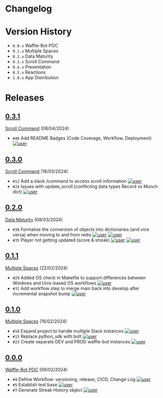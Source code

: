 # Changelog

# Version History
- `0.0.x` Waffle-Bot POC
- `0.1.x` Multiple Spaces
- `0.2.x` Data Maturity
- `0.3.x` Scroll Command
- `0.4.x` Presentation 
- `0.5.x` Reactions
- `1.0.x` App Distribution

# Releases
<!-- @LatestFirst -->

## [0.3.1]
[Scroll Command](https://github.com/jrsmth/waffle-bot/milestone/4) (08/04/2024)
- `#46` Add README Badges (Code Coverage, Workflow, Deployment) [![user](https://img.shields.io/badge/jrsmth-181717.svg?style=flat&logo=github)](https://github.com/jrsmth)

## [0.3.0]
[Scroll Command](https://github.com/jrsmth/waffle-bot/milestone/4) (18/03/2024)
- `#12` Add a slack /command to access scroll information [![user](https://img.shields.io/badge/adamj335-181717.svg?style=flat&logo=github)](https://github.com/adamj335)
- `#24` Issues with update_scroll (conflicting data types Record vs Munch dict) [![user](https://img.shields.io/badge/adamj335-181717.svg?style=flat&logo=github)](https://github.com/adamj335)

## [0.2.0]
[Data Maturity](https://github.com/jrsmth/waffle-bot/milestone/8) (08/03/2024)
- `#30` Formalise the conversion of objects into dictionaries (and vice versa) when moving to and from redis [![user](https://img.shields.io/badge/jrsmth-181717.svg?style=flat&logo=github)](https://github.com/jrsmth) [![user](https://img.shields.io/badge/adamj335-181717.svg?style=flat&logo=github)](https://github.com/adamj335)
- `#35` Player not getting updated (score & streak) [![user](https://img.shields.io/badge/jrsmth-181717.svg?style=flat&logo=github)](https://github.com/jrsmth) [![user](https://img.shields.io/badge/adamj335-181717.svg?style=flat&logo=github)](https://github.com/adamj335)

## [0.1.1]
[Multiple Spaces](https://github.com/jrsmth/waffle-bot/milestone/2) (22/02/2024)
- `#29` Added OS check in Makefile to support differences between Windows and Unix-based OS workflows [![user](https://img.shields.io/badge/haydende-181717.svg?style=flat&logo=github)](https://github.com/haydende)
- `#31` Add workflow step to merge main back into develop after incremental snapshot bump [![user](https://img.shields.io/badge/jrsmth-181717.svg?style=flat&logo=github)](https://github.com/jrsmth)

## [0.1.0]
[Multiple Spaces](https://github.com/jrsmth/waffle-bot/milestone/2) (16/02/2024)
- `#10` Expand project to handle multiple Slack instances [![user](https://img.shields.io/badge/jrsmth-181717.svg?style=flat&logo=github)](https://github.com/jrsmth)
- `#15` Replace python_sdk with bolt [![user](https://img.shields.io/badge/jrsmth-181717.svg?style=flat&logo=github)](https://github.com/jrsmth)
- `#23` Create separate DEV and PROD waffle-bot instances [![user](https://img.shields.io/badge/jrsmth-181717.svg?style=flat&logo=github)](https://github.com/jrsmth)

## [0.0.0]
[Waffle-Bot POC](https://github.com/jrsmth/waffle-bot/milestone/1) (09/02/2024)
- `#4` Define Workflow: versioning, release, CICD, Change Log [![user](https://img.shields.io/badge/jrsmth-181717.svg?style=flat&logo=github)](https://github.com/jrsmth)
- `#5` Establish test base [![user](https://img.shields.io/badge/haydende-181717.svg?style=flat&logo=github)](https://github.com/haydende)
- `#7` Generate Streak History object [![user](https://img.shields.io/badge/adamj335-181717.svg?style=flat&logo=github)](https://github.com/adamj335)

[0.0.0]: https://github.com/jrsmth/waffle-bot/releases/tag/0.0.0
[0.1.0]: https://github.com/jrsmth/waffle-bot/compare/0.0.0...0.1.0
[0.1.1]: https://github.com/jrsmth/waffle-bot/compare/0.1.0...0.1.1
[0.2.0]: https://github.com/jrsmth/waffle-bot/compare/0.1.1...0.2.0
[0.3.0]: https://github.com/jrsmth/waffle-bot/compare/0.2.0...0.3.0
[0.3.1]: https://github.com/jrsmth/waffle-bot/compare/0.3.0...0.3.1
